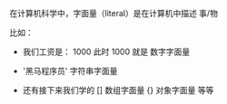 在计算机科学中，字面量（literal）是在计算机中描述 事/物

比如：

+ 我们工资是： 1000  此时 1000 就是 数字字面量

+ '黑马程序员' 字符串字面量

+ 还有接下来我们学的 []  数组字面量      {}  对象字面量  等等